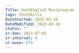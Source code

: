 ```yaml
---
Title: GeekEnglish Miniprogram
tags: TechSkills
DateStarted: 2023-03-16
DateModified: 2023-03-16
status: ""
sr-due: 2023-07-02
sr-interval: 4
sr-ease: 273
---
```

